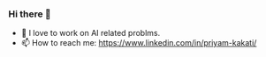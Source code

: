 ### Hi there 👋

- 🌱 I love to work on AI related problms.
- 📫 How to reach me: https://www.linkedin.com/in/priyam-kakati/ 
